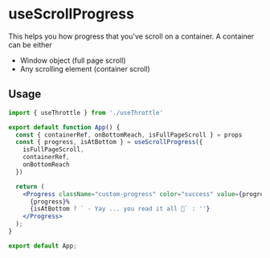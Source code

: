 # useScrollProgress

This helps you how progress that you've scroll on a container.
A container can be either
- Window object (full page scroll)
- Any scrolling element (container scroll)

## Usage

```jsx
import { useThrottle } from './useThrottle'

export default function App() {
  const { containerRef, onBottomReach, isFullPageScroll } = props
  const { progress, isAtBottom } = useScrollProgress({
    isFullPageScroll,
    containerRef,
    onBottomReach
  })

  return (
    <Progress className="custom-progress" color="success" value={progress}>
      {progress}%
      {isAtBottom ? ` - Yay ... you read it all 🎉` : ''}
    </Progress>
  );
}

export default App;
```
